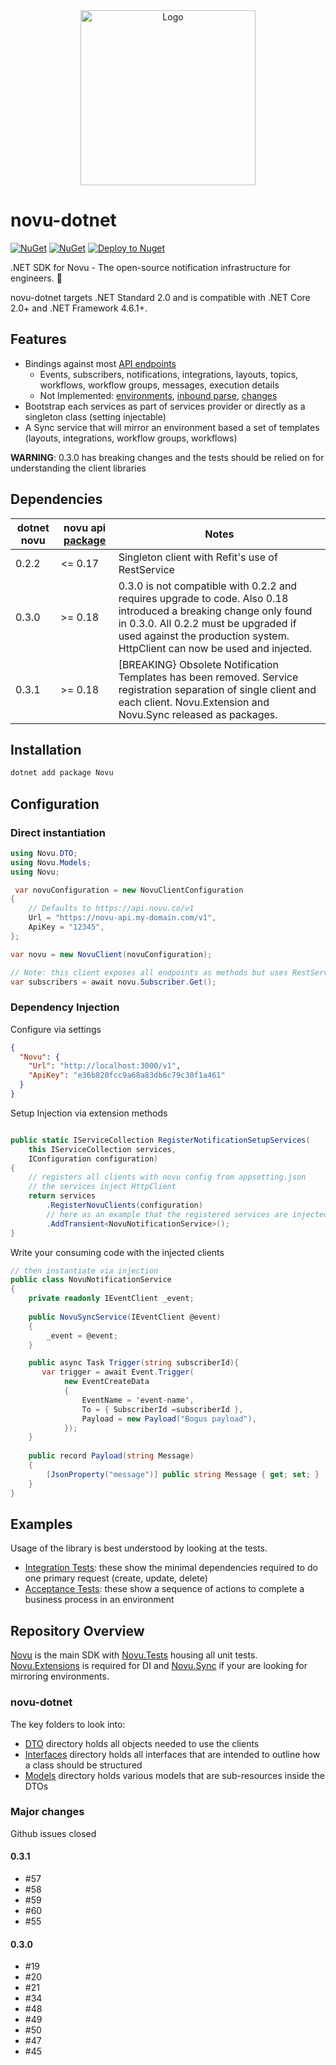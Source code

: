 <div align="center"> 
    <a href="https://novu.co" target="_blank"> 
        <picture>
            <source media="(prefers-color-scheme: dark)" srcset="https://user-images.githubusercontent.com/2233092/213641039-220ac15f-f367-4d13-9eaf-56e79433b8c1.png"> <img src="https://user-images.githubusercontent.com/2233092/213641043-3bbb3f21-3c53-4e67-afe5-755aeb222159.png" width="280" alt="Logo"/> 
        </picture> 
    </a> 
</div>

# novu-dotnet

[![NuGet](https://img.shields.io/nuget/v/Novu.svg)](https://www.nuget.org/packages/Novu/)
[![NuGet](https://img.shields.io/nuget/dt/Novu.svg)](https://www.nuget.org/packages/Novu/)
[![Deploy to Nuget](https://github.com/novuhq/novu-dotnet/actions/workflows/dotnet-deploy.yaml/badge.svg)](https://github.com/novuhq/novu-dotnet/actions/workflows/dotnet-deploy.yaml)

.NET SDK for Novu - The open-source notification infrastructure for engineers. 🚀

novu-dotnet targets .NET Standard 2.0 and is compatible with .NET Core 2.0+ and .NET Framework 4.6.1+.

## Features
* Bindings against most [API endpoints](https://docs.novu.co/api/overview/)
    * Events, subscribers, notifications, integrations, layouts, topics, workflows, workflow groups, messages, execution details
    * Not Implemented: [environments](https://docs.novu.co/api/get-current-environment/), [inbound parse](https://docs.novu.co/api/validate-the-mx-record-setup-for-the-inbound-parse-functionality/), [changes](https://docs.novu.co/api/get-changes/)
* Bootstrap each services as part of services provider or directly as a singleton class (setting injectable)
* A Sync service that will mirror an environment based a set of templates (layouts, integrations, workflow groups, workflows)

**WARNING**: 0.3.0 has breaking changes and the tests should be relied on for understanding the client libraries

## Dependencies

| dotnet novu | novu api [package](https://github.com/novuhq/novu/pkgs/container/novu%2Fapi) | Notes                                                                                                                                                                                                                                   |
|-------------|------------------|-----------------------------------------------------------------------------------------------------------------------------------------------------------------------------------------------------------------------------------------|
| 0.2.2       | <= 0.17          | Singleton client with Refit's use of RestService                                                                                                                                                                                        |
| 0.3.0       | >= 0.18          | 0.3.0 is not compatible with 0.2.2 and requires upgrade to code. Also 0.18 introduced a breaking change only found in 0.3.0. All 0.2.2 must be upgraded if used against the production system. HttpClient can now be used and injected. |
| 0.3.1       | >= 0.18          | [BREAKING} Obsolete Notification Templates has been removed. Service registration separation of single client and each client. Novu.Extension and Novu.Sync released as packages.                                                       |

## Installation

```bash
dotnet add package Novu
```

## Configuration

### Direct instantiation

```csharp
using Novu.DTO;
using Novu.Models;
using Novu;

 var novuConfiguration = new NovuClientConfiguration
{
    // Defaults to https://api.novu.co/v1
    Url = "https://novu-api.my-domain.com/v1",
    ApiKey = "12345",
};

var novu = new NovuClient(novuConfiguration);

// Note: this client exposes all endpoints as methods but uses RestService
var subscribers = await novu.Subscriber.Get();
```

### Dependency Injection

Configure via settings
```appsettings.json
{
  "Novu": {
    "Url": "http://localhost:3000/v1",
    "ApiKey": "e36b820fcc9a68a83db6c79c30f1a461"
  }
}

```
Setup Injection via extension methods
```csharp

public static IServiceCollection RegisterNotificationSetupServices(
    this IServiceCollection services,
    IConfiguration configuration)
{
    // registers all clients with novu config from appsetting.json
    // the services inject HttpClient
    return services
        .RegisterNovuClients(configuration)
        // here as an example that the registered services are injected into local service
        .AddTransient<NovuNotificationService>();
}
```

Write your consuming code with the injected clients

```csharp
// then instantiate via injection
public class NovuNotificationService
{
    private readonly IEventClient _event;
 
    public NovuSyncService(IEventClient @event)
    {
        _event = @event;
    }

    public async Task Trigger(string subscriberId){
       var trigger = await Event.Trigger(
            new EventCreateData
            {
                EventName = 'event-name',
                To = { SubscriberId =subscriberId },
                Payload = new Payload("Bogus payload"),
            });
    }
    
    public record Payload(string Message)
    {
        [JsonProperty("message")] public string Message { get; set; }
    }
}
```
## Examples

Usage of the library is best understood by looking at the tests.
* [Integration Tests](https://github.com/novuhq/novu-dotnet/tree/main/src/Novu.Tests/IntegrationTests): these show the minimal dependencies required to do one primary request (create, update, delete)
* [Acceptance Tests](https://github.com/novuhq/novu-dotnet/tree/main/src/Novu.Tests/AcceptanceTests): these show a sequence of actions to complete a business process in an environment

## Repository Overview
[Novu](https://github.com/novuhq/novu-dotnet/tree/main/src/Novu) is the main SDK with [Novu.Tests](https://github.com/novuhq/novu-dotnet/tree/main/src/Novu.Tests) housing all unit tests. [Novu.Extensions](https://github.com/novuhq/novu-dotnet/tree/main/src/Novu.Extensions) is required for DI and [Novu.Sync](https://github.com/novuhq/novu-dotnet/tree/main/src/Novu.Sync)
if your are looking for mirroring environments.

### novu-dotnet

The key folders to look into:

- [DTO](https://github.com/novuhq/novu-dotnet/tree/main/src/Novu/DTO) directory holds all objects needed to use the clients
- [Interfaces](https://github.com/novuhq/novu-dotnet/tree/main/src/Novu/Interfaces) directory holds all interfaces that are intended to outline how a class should be structured
- [Models](https://github.com/novuhq/novu-dotnet/tree/main/src/Novu/Models) directory holds various models that are sub-resources inside the DTOs

### Major changes

Github issues closed

#### 0.3.1
- #57
- #58
- #59
- #60
- #55
#### 0.3.0
- #19
- #20
- #21
- #34
- #48
- #49
- #50
- #47
- #45
